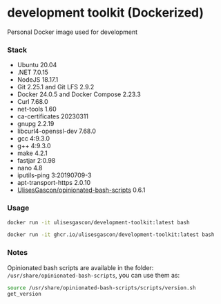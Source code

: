 # development toolkit (Dockerized)

Personal Docker image used for development

### Stack

- Ubuntu 20.04
- .NET 7.0.15
- NodeJS 18.17.1
- Git 2.25.1 and Git LFS 2.9.2
- Docker 24.0.5 and Docker Compose 2.23.3
- Curl 7.68.0
- net-tools 1.60
- ca-certificates 20230311
- gnupg 2.2.19
- libcurl4-openssl-dev 7.68.0
- gcc 4:9.3.0
- g++ 4:9.3.0
- make 4.2.1
- fastjar 2:0.98
- nano 4.8
- iputils-ping 3:20190709-3
- apt-transport-https 2.0.10
- [UlisesGascon/opinionated-bash-scripts](https://github.com/UlisesGascon/opinionated-bash-scripts) 0.6.1

### Usage

```bash
docker run -it ulisesgascon/development-toolkit:latest bash
```

```bash
docker run -it ghcr.io/ulisesgascon/development-toolkit:latest bash
```

### Notes

Opinionated bash scripts are available in the folder: `/usr/share/opinionated-bash-scripts`, you can use them as:

```bash
source /usr/share/opinionated-bash-scripts/scripts/version.sh
get_version
```

